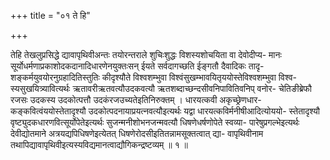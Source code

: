+++
title = "०१ ते हि"

+++

तेहि तेखलुप्रसिद्धे द्यावापृथिवीअन्तः तयोरन्तराले शुचिःशुद्धः विशस्यशोचयिता वा देवोदीप्य- मानः सूर्योधर्मणाप्रकाशोदकदानादिधारणेनयुक्तःसन् ईयते सर्वदागच्छति ईङ्गतौ दैवादिकः तादृ- शङ्कर्मयुवयोरनुग्रहादितिस्तुतिः कीदृश्यौते विश्वशम्भुवा विश्वंसुखम्भावयितृययोस्तेविश्वशम्भुवा विश्व- स्यसुखयित्र्यावित्यर्थः ऋतावरीऋतवत्यौउदकवत्यौ ऋतशब्दाच्छन्दसीवनिपावितिवनिप् वनोर- चेतिङीब्रेफौ रजसः उदकस्य उदकोत्पत्तौ उदकंरजउच्यतेइतिनिरुक्तम् । धारयत्कवी अकृच्छ्रेणधार- कङ्कवित्वंययोस्तेतादृश्यौ उदकोत्पदनायाप्रयत्नवत्यौइत्यर्थः यद्वा धारयत्कविर्मनीषीआदित्योययो- स्तेतादृश्यौ वृष्ट्युदकधारणवित्सूर्योपेतेइत्यर्थः सुजन्मनीशोभनजन्मवत्यौ धिषणेधर्षणोपेते स्वव्या- पारेषुप्रगल्भेइत्यर्थः देवीद्योतमाने अत्रयद्यपिधिषणेइत्येतत् धिषणेरोदसीइतितन्नामसूक्तत्वात् द्या- वापृथिवीनाम तथापिद्यावापृथिवीइत्यस्यविद्यमानत्वाद्यौगिकन्द्रष्टव्यम् ॥ १ ॥